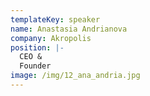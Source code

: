 ```yaml
---
templateKey: speaker
name: Anastasia Andrianova
company: Akropolis
position: |-
  CEO &
  Founder
image: /img/12_ana_andria.jpg
---
```


